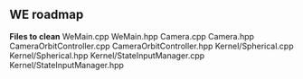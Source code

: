 ## WE roadmap

**Files to clean**
WeMain.cpp WeMain.hpp
Camera.cpp Camera.hpp
CameraOrbitController.cpp CameraOrbitController.hpp
Kernel/Spherical.cpp Kernel/Spherical.hpp
Kernel/StateInputManager.cpp Kernel/StateInputManager.hpp